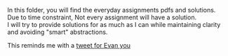 In this folder, you will find the everyday assignments pdfs and solutions.  
Due to time constraint, Not every assignment will have a solution.  
I will try to provide solutions for as much as I can while maintaining clarity and avoiding "smart" abstractions.  

This reminds me with a [tweet for Evan you](https://x.com/youyuxi/status/986690949924507649)